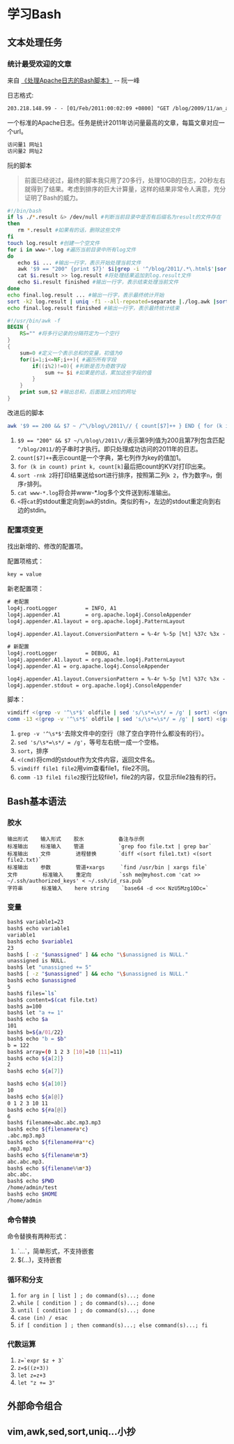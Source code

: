 # 学习Bash

## 文本处理任务

### 统计最受欢迎的文章

来自 [《处理Apache日志的Bash脚本》](http://www.ruanyifeng.com/blog/2012/01/a_bash_script_of_apache_log_analysis.html) -- 阮一峰

日志格式:  
```txt
203.218.148.99 - - [01/Feb/2011:00:02:09 +0800] "GET /blog/2009/11/an_autobiography_of_yang_xianyi.html HTTP/1.1" 200 84058 "http://www.ruanyifeng.com/blog/2009/11/freenomics.html" "Mozilla/5.0 (Windows; U; Windows NT 5.1; zh-TW; rv:1.9.2.13) Gecko/20101203 Firefox/3.6.13"
```
一个标准的Apache日志。任务是统计2011年访问量最高的文章，每篇文章对应一个url。
```txt
访问量1 网址1
访问量2 网址2
```
阮的脚本  
> 前面已经说过，最终的脚本我只用了20多行，处理10GB的日志，20秒左右就得到了结果。考虑到排序的巨大计算量，这样的结果非常令人满意，充分证明了Bash的威力。

```bash
#!/bin/bash
if ls ./*.result &> /dev/null #判断当前目录中是否有后缀名为result的文件存在
then
　　rm *.result #如果有的话，删除这些文件
fi
touch log.result #创建一个空文件
for i in www-*.log #遍历当前目录中所有log文件
do 
　　echo $i ... #输出一行字，表示开始处理当前文件
　　awk '$9 == "200" {print $7}' $i|grep -i '^/blog/2011/.*\.html$'|sort|uniq -c|sed 's/^ *//g' > $i.result #生成当前日志的处理结果
　　cat $i.result >> log.result #将处理结果追加到log.result文件
　　echo $i.result finished #输出一行字，表示结束处理当前文件
done
echo final.log.result ... #输出一行字，表示最终统计开始
sort -k2 log.result | uniq -f1 --all-repeated=separate |./log.awk |sort -rn > final.log.result #生成最终的结果文件final.log.result
echo final.log.result finished #输出一行字，表示最终统计结束
```
```awk
#!/usr/bin/awk -f
BEGIN {
    RS="" #将多行记录的分隔符定为一个空行
}
{
    sum=0 #定义一个表示总和的变量，初值为0
    for(i=1;i<=NF;i++){ #遍历所有字段
        if((i%2)!=0){ #判断是否为奇数字段
            sum += $i #如果是的话，累加这些字段的值
        }
    }
    print sum,$2 #输出总和，后面跟上对应的网址 
}
```
改进后的脚本
```bash
awk '$9 == 200 && $7 ~ /^\/blog\/2011\// { count[$7]++ } END { for (k in count) print k,count[k] }' | sort -rnk 2 < cat www-*.log
```
1. `$9 == "200" && $7 ~/\/blog\/2011\//`表示第9列值为200且第7列包含匹配`^/blog/2011/`的子串时才执行。即只处理成功访问的2011年的日志。
2. `count[$7]++`表示count是一个字典，第七列作为key的值加1。
3. `for (k in count) print k, count[k]`最后把count的KV对打印出来。
4. `sort -rnk 2`将打印结果送给sort进行排序，按照第二列`k 2`，作为数字`n`，倒序`r`排列。
5. `cat www-*.log`将合并www-\*.log多个文件送到标准输出。
6. `<`将`cat`的stdout重定向到`awk`的stdin。类似的有`>`，左边的stdout重定向到右边的stdin。

### 配置项变更

找出新增的、修改的配置项。

配置项格式：
```txt
key = value
```
新老配置项：
```txt
# 老配置
log4j.rootLogger         = INFO, A1
log4j.appender.A1        = org.apache.log4j.ConsoleAppender
log4j.appender.A1.layout = org.apache.log4j.PatternLayout
  
log4j.appender.A1.layout.ConversionPattern = %-4r %-5p [%t] %37c %3x - %m%n

# 新配置
log4j.rootLogger         = DEBUG, A1
log4j.appender.A1.layout = org.apache.log4j.PatternLayout
log4j.appender.A1 = org.apache.log4j.ConsoleAppender

log4j.appender.A1.layout.ConversionPattern = %-4r %-5p [%t] %37c %3x - %m%n
log4j.appender.stdout = org.apache.log4j.ConsoleAppender
```
脚本：
```bash
vimdiff <(grep -v '^\s*$' oldfile | sed 's/\s*=\s*/ = /g' | sort) <(grep -v '^\s*$' newfile | sed 's/\s*=\s*/ = /g' | sort)
comm -13 <(grep -v '^\s*$' oldfile | sed 's/\s*=\s*/ = /g' | sort) <(grep -v '^\s*$' newfile | sed 's/\s*=\s*/ = /g' | sort)
```
1. `grep -v '^\s*$'`去除文件中的空行（除了空白字符什么都没有的行）。
2. `sed 's/\s*=\s*/ = /g'`，等号左右统一成一个空格。
3. `sort`，排序
4. `<(cmd)`将cmd的stdout作为文件内容，返回文件名。
5. `vimdiff file1 file2`用vim查看file1，file2不同。
6. `comm -13 file1 file2`按行比较file1，file2的内容，仅显示file2独有的行。

## Bash基本语法

### 胶水

```
输出形式    输入形式    胶水           备注与示例
标准输出    标准输入    管道           `grep foo file.txt | grep bar`
标准输出    文件        进程替换       `diff <(sort file1.txt) <(sort file2.txt)`
标准输出    参数        管道+xargs     `find /usr/bin | xargs file`
文件        标准输入    重定向         `ssh me@myhost.com 'cat >> ~/.ssh/authorized_keys' < ~/.ssh/id_rsa.pub`
字符串      标准输入    here string    `base64 -d <<< NzU5Mzg1ODc=`
```

### 变量

```bash
bash$ variable1=23
bash$ echo variable1
variable1
bash$ echo $variable1
23
bash$ [ -z "$unassigned" ] && echo "\$unassigned is NULL."
unassigned is NULL.
bash$ let "unassigned += 5"
bash$ [ -z "$unassigned" ] && echo "\$unassigned is NULL."
bash$ echo $unassigned
5
bash$ files=`ls`
bash$ content=$(cat file.txt)
bash$ a=100
bash$ let "a += 1"
bash$ echo $a
101
bash$ b=${a/01/22}
bash$ echo "b = $b"
b = 122
bash$ array=(0 1 2 3 [10]=10 [11]=11)
bash$ echo ${a[2]}
2
bash$ echo ${a[7]}

bash$ echo ${a[10]}
10
bash$ echo ${a[@]}
0 1 2 3 10 11
bash$ echo ${#a[@]}
6
bash$ filename=abc.abc.mp3.mp3
bash$ echo ${filename#a*c}
.abc.mp3.mp3
bash$ echo ${filename##a**c}
.mp3.mp3
bash$ echo ${filename%m*3}
abc.abc.mp3.
bash$ echo ${filename%%m*3}
abc.abc.
bash$ echo $PWD
/home/admin/test
bash$ echo $HOME
/home/admin
```

### 命令替换

命令替换有两种形式：  
1. \`...\`，简单形式，不支持嵌套
2. $(...)，支持嵌套

### 循环和分支

1. `for arg in [ list ] ; do command(s)...; done`
2. `while [ condition ] ; do command(s)...; done`
3. `until [ condition ] ; do command(s)...; done`
4. `case (in) / esac`
5. `if [ condition ] ; then command(s)...; else command(s)...; fi`

### 代数运算

1. ```z=`expr $z + 3` ```
2. `z=$((z+3))`
3. `let z=z+3`
4. `let "z += 3"`

## 外部命令组合

## vim,awk,sed,sort,uniq...小抄
